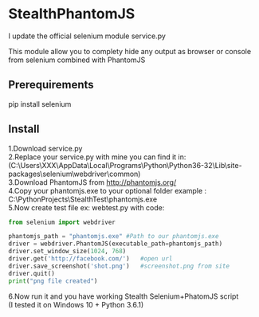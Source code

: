 # StealthPhantomJS
I update the official selenium module service.py 

This module allow you to complety hide any output as browser or console from selenium combined with PhantomJS

## Prerequirements<br/>
pip install selenium

## Install
1.Download service.py <br/>
2.Replace your service.py with mine you can find it in: <br />
(C:\Users\XXX\AppData\Local\Programs\Python\Python36-32\Lib\site-packages\selenium\webdriver\common\)<br/>
3.Download PhantomJS from http://phantomjs.org/ <br/>
4.Copy your phantomjs.exe to your optional folder example : C:\PythonProjects\StealthTest\phantomjs.exe<br/>
5.Now create test file ex: webtest.py with code:<br/>

```python
from selenium import webdriver

phantomjs_path = "phantomjs.exe" #Path to our phantomjs.exe
driver = webdriver.PhantomJS(executable_path=phantomjs_path) 
driver.set_window_size(1024, 768)
driver.get('http://facebook.com/')   #open url
driver.save_screenshot('shot.png')   #screenshot.png from site
driver.quit()
print("png file created")
```

6.Now run it and you have working Stealth Selenium+PhatomJS script<br/>
(I tested it on Windows 10 + Python 3.6.1)
